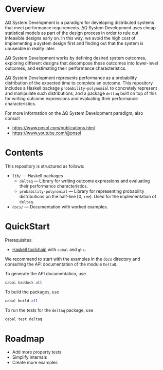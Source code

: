 # Overview

∆Q System Development is a paradigm for developing distributed systems that meet performance requirements. ∆Q System Development uses cheap statistical models as part of the design process in order to rule out infeasible designs early on. In this way, we avoid the high cost of implementing a system design first and finding out that the system is unuseable in reality later.

∆Q System Development works by defining desired system outcomes, exploring different designs that decompose these outcomes into lower-level outcomes, and estimating their performance characteristics.

∆Q System Development represents performance as a probability distribution of the expected time to complete an outcome. This repository includes a Haskell package `probability-polynomial` to concretely represent and manipulate such distributions, and a package `deltaq` built on top of this for writing outcome expressions and evaluating their performance characteristics.

For more information on the ∆Q System Development paradigm, also consult

* https://www.pnsol.com/publications.html
* https://www.youtube.com/@pnsol

# Contents

This repository is structured as follows:

* `lib/` — Haskell packages
    * `deltaq` — Library for writing outcome expressions and evaluating their performance characteristics.
    * `probability-polynomial` — Library for representing probability distributions on the half-line $[0,+∞)$. Used for the implementation of `deltaq`.
* `docs/`
    — Documentation with worked examples.

# QuickStart

Prerequisites:

* [Haskell toolchain](https://www.haskell.org/downloads/) with `cabal` and `ghc`.

We recommend to start with the examples in the `docs` directory and consulting the API documentation of the module `DeltaQ`. 

To generate the API documentation, use

```hs
cabal haddock all
```

To build the packages, use

```hs
cabal build all
```

To run the tests for the `deltaq` package, use

```hs
cabal test deltaq
```

# Roadmap

* Add more property tests
* Simplify internals
* Create more examples
